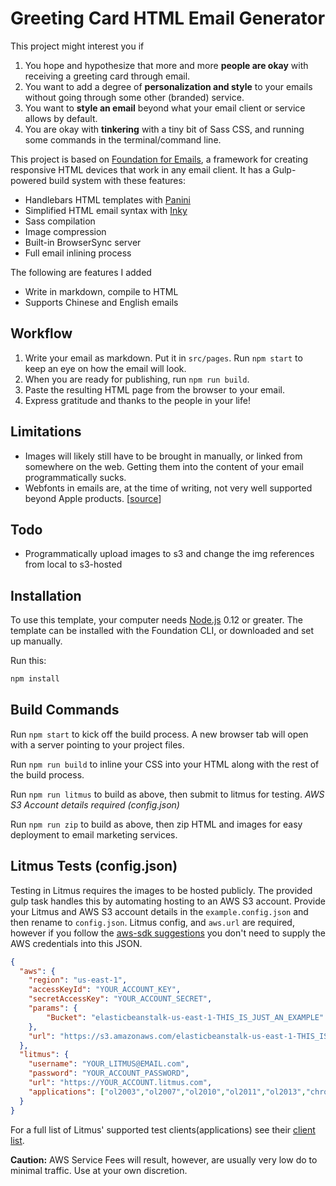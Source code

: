 # Greeting Card HTML Email Generator #

This project might interest you if

1. You hope and hypothesize that more and more **people are okay** with receiving a greeting card through email.
2. You want to add a degree of **personalization and style** to your emails without going through some other (branded) service.
3. You want to **style an email** beyond what your email client or service allows by default.
4. You are okay with **tinkering** with a tiny bit of Sass CSS, and running some commands in the terminal/command line.

This project is based on [Foundation for Emails](http://foundation.zurb.com/emails), a framework for creating responsive HTML devices that work in any email client. It has a Gulp-powered build system with these features:

- Handlebars HTML templates with [Panini](http://github.com/zurb/panini)
- Simplified HTML email syntax with [Inky](http://github.com/zurb/inky)
- Sass compilation
- Image compression
- Built-in BrowserSync server
- Full email inlining process

The following are features I added

- Write in markdown, compile to HTML
- Supports Chinese and English emails

## Workflow ##

1. Write your email as markdown. Put it in `src/pages`. Run `npm start` to keep an eye on how the email will look.
2. When you are ready for publishing, run `npm run build`.
3. Paste the resulting HTML page from the browser to your email.
4. Express gratitude and thanks to the people in your life!

## Limitations ##

- Images will likely still have to be brought in manually, or linked from somewhere on the web. Getting them into the content of your email programmatically sucks.
- Webfonts in emails are, at the time of writing, not very well supported beyond Apple products. \[[source](https://www.campaignmonitor.com/blog/email-marketing/2012/12/using-web-fonts-in-email/)\]

## Todo ##

- Programmatically upload images to s3 and change the img references from local to s3-hosted

## Installation

To use this template, your computer needs [Node.js](https://nodejs.org/en/) 0.12 or greater. The template can be installed with the Foundation CLI, or downloaded and set up manually.

Run this:

```bash
npm install
```

## Build Commands

Run `npm start` to kick off the build process. A new browser tab will open with a server pointing to your project files.

Run `npm run build` to inline your CSS into your HTML along with the rest of the build process.

Run `npm run litmus` to build as above, then submit to litmus for testing. *AWS S3 Account details required (config.json)*

Run `npm run zip` to build as above, then zip HTML and images for easy deployment to email marketing services.

## Litmus Tests (config.json)

Testing in Litmus requires the images to be hosted publicly. The provided gulp task handles this by automating hosting to an AWS S3 account. Provide your Litmus and AWS S3 account details in the `example.config.json` and then rename to `config.json`. Litmus config, and `aws.url` are required, however if you follow the [aws-sdk suggestions](http://docs.aws.amazon.com/AWSJavaScriptSDK/guide/node-configuring.html) you don't need to supply the AWS credentials into this JSON.

```json
{
  "aws": {
    "region": "us-east-1",
    "accessKeyId": "YOUR_ACCOUNT_KEY",
    "secretAccessKey": "YOUR_ACCOUNT_SECRET",
    "params": {
        "Bucket": "elasticbeanstalk-us-east-1-THIS_IS_JUST_AN_EXAMPLE"
    },
    "url": "https://s3.amazonaws.com/elasticbeanstalk-us-east-1-THIS_IS_JUST_AN_EXAMPLE"
  },
  "litmus": {
    "username": "YOUR_LITMUS@EMAIL.com",
    "password": "YOUR_ACCOUNT_PASSWORD",
    "url": "https://YOUR_ACCOUNT.litmus.com",
    "applications": ["ol2003","ol2007","ol2010","ol2011","ol2013","chromegmailnew","chromeyahoo","appmail9","iphone5s","ipad","android4","androidgmailapp"]
  }
}
```

For a full list of Litmus' supported test clients(applications) see their [client list](https://litmus.com/emails/clients.xml).

**Caution:** AWS Service Fees will result, however, are usually very low do to minimal traffic. Use at your own discretion.


